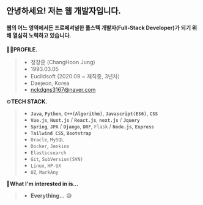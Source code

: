 ## 안녕하세요! 저는 웹 개발자입니다. 
#### **웹의 어느 영역에서든 프로페셔널한 풀스텍 개발자**(Full-Stack Developer)가 되기 위해 열심히 노력하고 있습니다.

🙋‍♂️**PROFILE.**

> - 정창훈 (ChangHoon Jung)
> - 1993.03.05
> - Euclidsoft (2020.09 ~ 재직중, 3년차)
> - Daejeon, Korea
> - nckdgns3167@naver.com

⚙**TECH STACK.**

> - **`Java`**, **`Python`**, **`C++(Algorithm)`**, **`Javascript(ES6)`**, **`CSS`**
> - **`Vue.js`**, **`Nuxt.js`** / **`React.js`**, **`next.js`** / **`Jquery`**
> - **`Spring`**, **`JPA`** / **`Django`**, **`DRF`**, `Flask` / **`Node.js`**, **`Express`**
> - **`Tailwind CSS`**, **`Bootstrap`**
> - `Oracle`, `MySQL`
> - `Docker`, `Jenkins`
> - `Elasticsearch`
> - `Git`, `SubVersion(SVN)`
> - `Linux`, `HP-UX`
> - `OZ`, `MarkAny`

🎯**What I'm interested in is...**

> - **Everything...** 😅

